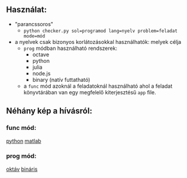 ## Használat:
* "parancssoros" 
  * ```python checker.py sol=programod lang=nyelv problem=feladat mode=mód```
* a nyelvek csak bizonyos korlátozásokkal használhatók: melyek célja 
  * `prog` módban használható rendszerek: 
    * octave
    * python
    * julia
    * node.js
    * binary (natív futtatható)
  * a `func` mód azoknál a feladatoknál használható ahol a feladat könyvtárában van egy 
  megfelelő kiterjesztésű `app` file.


## Néhány kép a hívásról:
### func mód:
[python](fpython.png)
[matlab](fmatlab.png)
### prog mód:
[oktáv](poctave.png)
[bináris](pbinary.png)
